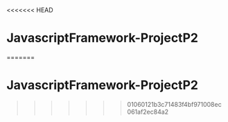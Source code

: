 <<<<<<< HEAD
# JavascriptFramework-ProjectP2
=======
# JavascriptFramework-ProjectP2
>>>>>>> 01060121b3c71483f4bf971008ec061af2ec84a2
